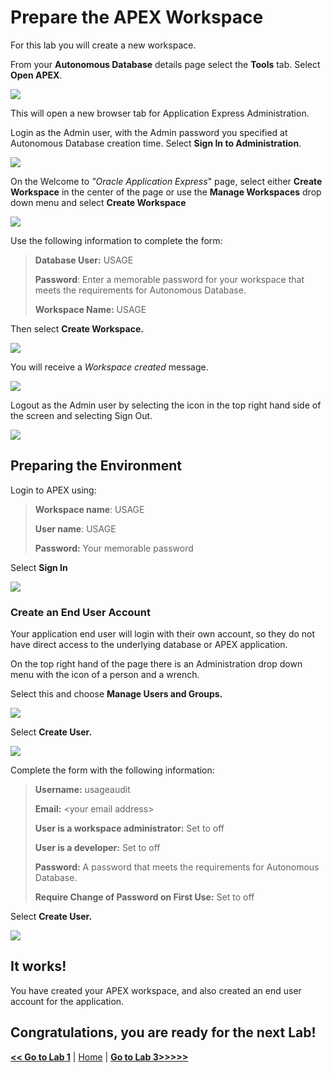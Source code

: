 Prepare the APEX Workspace
==========================

For this lab you will create a new workspace.

From your **Autonomous Database** details page select the **Tools** tab. Select **Open APEX**.

![](../images/open_apex_dbdetails.png)

This will open a new browser tab for Application Express Administration.

Login as the Admin user, with the Admin password you specified at Autonomous Database creation time. Select **Sign In to Administration**.

![](../images/apex_login_admin.png)



On the Welcome to *"Oracle Application Express*" page, select either **Create Workspace** in the center of the page or use the **Manage Workspaces** drop down menu and select **Create Workspace**



![](../images/l200_create_workspace.png)

Use the following information to complete the form:

> **Database User:** USAGE
>
> **Password**: Enter a memorable password for your workspace that meets the requirements for Autonomous Database. 
>
> **Workspace Name:** USAGE

Then select **Create Workspace.**

![](../images/l200_create_workspace_1.png)

You will receive a *Workspace created* message.

![](../images/l200_create_workspace_2.png)

Logout as the Admin user by selecting the icon in the top right hand
side of the screen and selecting Sign Out.

![](../images/l200_create_workspace_3.png)

Preparing the Environment
-------------------------



Login to APEX using:

> **Workspace name**: USAGE
>
> **User name**: USAGE
>
> **Password:** Your memorable password



Select **Sign In**

![](../images/l200_login_usage.png)



### Create an End User Account

Your application end user will login with their own account, so they do not have direct access to the underlying database or APEX application.

On the top right hand of the page there is an Administration drop down menu  with the icon of a person and a wrench.

Select this and choose **Manage Users and Groups.**

![](../images/l200_create_user.png)

Select **Create User.**

![](../images/l200_create_user_1.png)

Complete the form with the following information:

> **Username:** usageaudit
>
> **Email:** \<your email address\>
>
> **User is a workspace administrator:** Set to off
>
> **User is a developer:** Set to off
>
> **Password:**  A password that meets the requirements for Autonomous Database.
>
> **Require Change of Password on First Use:** Set to off

Select **Create User.**

![](../images/l200_create_user_2.png)

## It works!

You have created your APEX workspace, and also created an end user account for the application.

## Congratulations, you are ready for the next Lab!



[**<< Go to Lab 1**](../lab100/README.md) | [Home](../README.md) | [**Go to Lab 3>>>>>**](../Lab300/README.md)